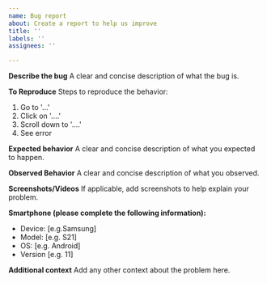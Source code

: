 ```yaml
---
name: Bug report
about: Create a report to help us improve
title: ''
labels: ''
assignees: ''

---
```


**Describe the bug**
A clear and concise description of what the bug is.

**To Reproduce**
Steps to reproduce the behavior:
1. Go to '...'
2. Click on '....'
3. Scroll down to '....'
4. See error

**Expected behavior**
A clear and concise description of what you expected to happen.

**Observed Behavior**
A clear and concise description of what you observed.

**Screenshots/Videos**
If applicable, add screenshots to help explain your problem.

**Smartphone (please complete the following information):**
 - Device: [e.g.Samsung]
 - Model: [e.g. S21]
 - OS: [e.g. Android]
 - Version [e.g. 11]

**Additional context**
Add any other context about the problem here.
